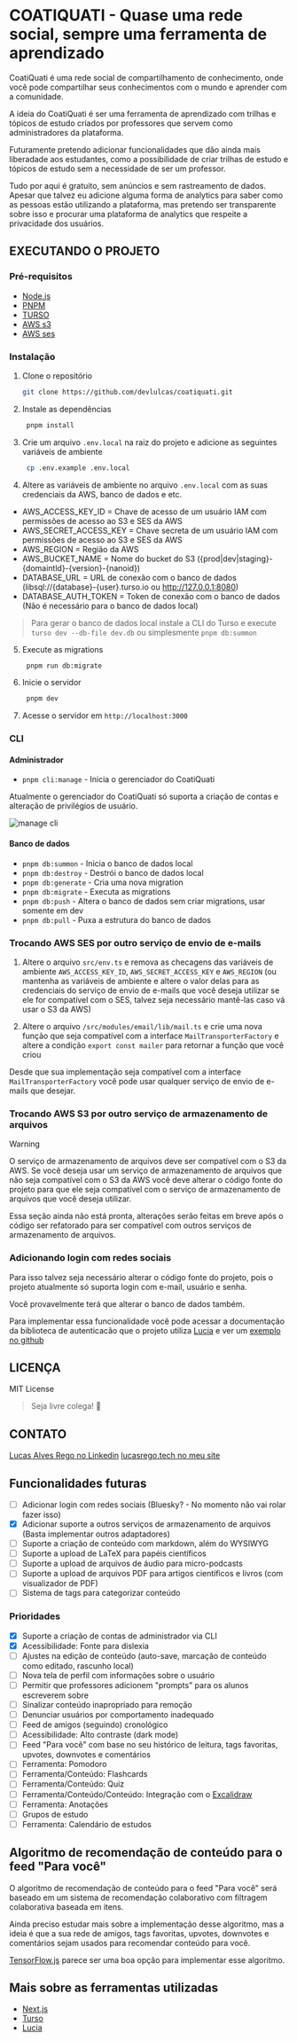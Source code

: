 # COATIQUATI - Quase uma rede social, sempre uma ferramenta de aprendizado

CoatiQuati é uma rede social de compartilhamento de conhecimento, onde você pode compartilhar seus conhecimentos com o mundo e aprender com a comunidade.

A ideia do CoatiQuati é ser uma ferramenta de aprendizado com trilhas e tópicos de estudo criados por professores que servem como administradores da plataforma.

Futuramente pretendo adicionar funcionalidades que dão ainda mais liberadade aos estudantes, como a possibilidade de criar trilhas de estudo e tópicos de estudo sem a necessidade de ser um professor.

Tudo por aqui é gratuito, sem anúncios e sem rastreamento de dados. Apesar que talvez eu adicione alguma forma de analytics para saber como as pessoas estão utilizando a plataforma, mas pretendo ser transparente sobre isso e procurar uma plataforma de analytics que respeite a privacidade dos usuários.

## EXECUTANDO O PROJETO

### Pré-requisitos

- [Node.js](https://nodejs.org/en/)
- [PNPM](https://pnpm.io/)
- [TURSO](https://turso.tech/)
- [AWS s3](https://aws.amazon.com/pt/s3/)
- [AWS ses](https://aws.amazon.com/pt/ses/)

### Instalação

1. Clone o repositório

   ```sh
   git clone https://github.com/devlulcas/coatiquati.git
   ```

2. Instale as dependências

   ```sh
    pnpm install
   ```

3. Crie um arquivo `.env.local` na raiz do projeto e adicione as seguintes variáveis de ambiente

   ```sh
    cp .env.example .env.local
   ```

4. Altere as variáveis de ambiente no arquivo `.env.local` com as suas credenciais da AWS, banco de dados e etc.

- AWS_ACCESS_KEY_ID = Chave de acesso de um usuário IAM com permissões de acesso ao S3 e SES da AWS
- AWS_SECRET_ACCESS_KEY = Chave secreta de um usuário IAM com permissões de acesso ao S3 e SES da AWS
- AWS_REGION = Região da AWS
- AWS_BUCKET_NAME = Nome do bucket do S3 ({prod|dev|staging}-{domaintld}-{version}-{nanoid})
- DATABASE_URL = URL de conexão com o banco de dados (libsql://{database}-{user}.turso.io ou http://127.0.0.1:8080)
- DATABASE_AUTH_TOKEN = Token de conexão com o banco de dados (Não é necessário para o banco de dados local)

> Para gerar o banco de dados local instale a CLI do Turso e execute `turso dev --db-file dev.db` ou simplesmente `pnpm db:summon`

5. Execute as migrations

   ```sh
    pnpm run db:migrate
   ```

6. Inicie o servidor

   ```sh
    pnpm dev
   ```

7. Acesse o servidor em `http://localhost:3000`

### CLI

#### Administrador

- `pnpm cli:manage` - Inicia o gerenciador do CoatiQuati

Atualmente o gerenciador do CoatiQuati só suporta a criação de contas e alteração de privilégios de usuário.

![manage cli](./.github/images/manage.png)

#### Banco de dados

- `pnpm db:summon` - Inicia o banco de dados local
- `pnpm db:destroy` - Destrói o banco de dados local
- `pnpm db:generate` - Cria uma nova migration
- `pnpm db:migrate` - Executa as migrations
- `pnpm db:push` - Altera o banco de dados sem criar migrations, usar somente em dev
- `pnpm db:pull` - Puxa a estrutura do banco de dados

### Trocando AWS SES por outro serviço de envio de e-mails

1. Altere o arquivo `src/env.ts` e remova as checagens das variáveis de ambiente `AWS_ACCESS_KEY_ID`, `AWS_SECRET_ACCESS_KEY` e `AWS_REGION` (ou mantenha as variáveis de ambiente e altere o valor delas para as credenciais do serviço de envio de e-mails que você deseja utilizar se ele for compatível com o SES, talvez seja necessário mantê-las caso vá usar o S3 da AWS)

2. Altere o arquivo `/src/modules/email/lib/mail.ts` e crie uma nova função que seja compatível com a interface `MailTransporterFactory` e altere a condição `export const mailer` para retornar a função que você criou

Desde que sua implementação seja compatível com a interface `MailTransporterFactory` você pode usar qualquer serviço de envio de e-mails que desejar.

### Trocando AWS S3 por outro serviço de armazenamento de arquivos

> [!WARNING]
> O serviço de armazenamento de arquivos deve ser compatível com o S3 da AWS. Se você deseja usar um serviço de armazenamento de arquivos que não seja compatível com o S3 da AWS você deve alterar o código fonte do projeto para que ele seja compatível com o serviço de armazenamento de arquivos que você deseja utilizar.

Essa seção ainda não está pronta, alterações serão feitas em breve após o código ser refatorado para ser compatível com outros serviços de armazenamento de arquivos.

### Adicionando login com redes sociais

Para isso talvez seja necessário alterar o código fonte do projeto, pois o projeto atualmente só suporta login com e-mail, usuário e senha.

Você provavelmente terá que alterar o banco de dados também.

Para implementar essa funcionalidade você pode acessar a documentação da biblioteca de autenticacão que o projeto utiliza [Lucia](https://lucia-auth.com/tutorials/github-oauth/) e ver um [exemplo no github](https://github.com/lucia-auth/examples/tree/main/nextjs-app/github-oauth)

## LICENÇA

MIT License

> Seja livre colega! 🚀

## CONTATO

[Lucas Alves Rego no Linkedin](https://www.linkedin.com/in/lucas-alves-rego/)
[lucasrego.tech no meu site](https://lucasrego.tech/)

## Funcionalidades futuras

- [ ] Adicionar login com redes sociais (Bluesky? - No momento não vai rolar fazer isso)
- [x] Adicionar suporte a outros serviços de armazenamento de arquivos (Basta implementar outros adaptadores)
- [ ] Suporte a criação de conteúdo com markdown, além do WYSIWYG
- [ ] Suporte a upload de LaTeX para papéis científicos
- [ ] Suporte a upload de arquivos de áudio para micro-podcasts
- [ ] Suporte a upload de arquivos PDF para artigos científicos e livros (com visualizador de PDF)
- [ ] Sistema de tags para categorizar conteúdo

### Prioridades

- [x] Suporte a criação de contas de administrador via CLI
- [x] Acessibilidade: Fonte para dislexia
- [ ] Ajustes na edição de conteúdo (auto-save, marcação de conteúdo como editado, rascunho local)
- [ ] Nova tela de perfil com informações sobre o usuário
- [ ] Permitir que professores adicionem "prompts" para os alunos escreverem sobre
- [ ] Sinalizar conteúdo inapropriado para remoção
- [ ] Denunciar usuários por comportamento inadequado
- [ ] Feed de amigos (seguindo) cronológico
- [ ] Acessibilidade: Alto contraste (dark mode)
- [ ] Feed "Para você" com base no seu histórico de leitura, tags favoritas, upvotes, downvotes e comentários
- [ ] Ferramenta: Pomodoro
- [ ] Ferramenta/Conteúdo: Flashcards
- [ ] Ferramenta/Conteúdo: Quiz
- [ ] Ferramenta/Conteúdo/Conteúdo: Integração com o [Excalidraw](https://docs.excalidraw.com/docs/@excalidraw/excalidraw/api/props/excalidraw-api)
- [ ] Ferramenta: Anotações
- [ ] Grupos de estudo
- [ ] Ferramenta: Calendário de estudos

## Algoritmo de recomendação de conteúdo para o feed "Para você"

O algoritmo de recomendação de conteúdo para o feed "Para você" será baseado em um sistema de recomendação colaborativo com filtragem colaborativa baseada em itens.

Ainda preciso estudar mais sobre a implementação desse algoritmo, mas a ideia é que a sua rede de amigos, tags favoritas, upvotes, downvotes e comentários sejam usados para recomendar conteúdo para você.

[TensorFlow.js](https://www.tensorflow.org/js) parece ser uma boa opção para implementar esse algoritmo.

## Mais sobre as ferramentas utilizadas

- [Next.js](https://nextjs.org/)
- [Turso](https://turso.tech/)
- [Lucia](https://lucia-auth.com/)
